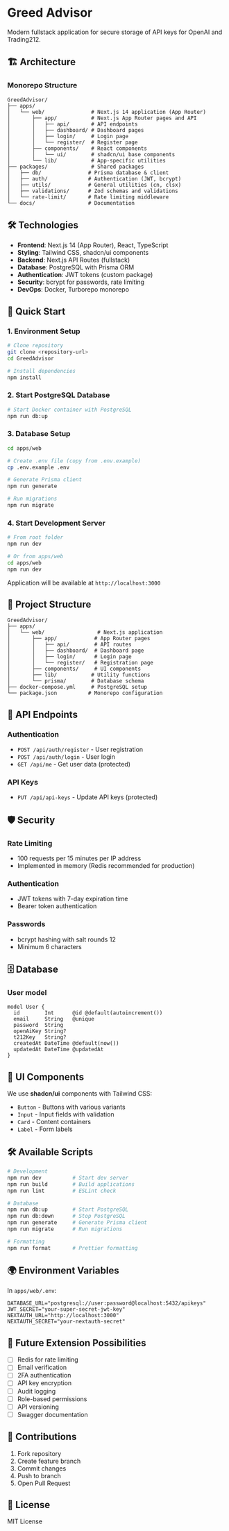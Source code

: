 # Greed Advisor

Modern fullstack application for secure storage of API keys for OpenAI and Trading212.

## 🏗️ Architecture

### Monorepo Structure

```
GreedAdvisor/
├── apps/
│   └── web/               # Next.js 14 application (App Router)
│       ├── app/           # Next.js App Router pages and API
│       │   ├── api/       # API endpoints
│       │   ├── dashboard/ # Dashboard pages
│       │   ├── login/     # Login page
│       │   └── register/  # Register page
│       ├── components/    # React components
│       │   └── ui/        # shadcn/ui base components
│       └── lib/           # App-specific utilities
├── packages/              # Shared packages
│   ├── db/               # Prisma database & client
│   ├── auth/             # Authentication (JWT, bcrypt)
│   ├── utils/            # General utilities (cn, clsx)
│   ├── validations/      # Zod schemas and validations
│   └── rate-limit/       # Rate limiting middleware
└── docs/                 # Documentation
```

## 🛠️ Technologies

- **Frontend**: Next.js 14 (App Router), React, TypeScript
- **Styling**: Tailwind CSS, shadcn/ui components
- **Backend**: Next.js API Routes (fullstack)
- **Database**: PostgreSQL with Prisma ORM
- **Authentication**: JWT tokens (custom package)
- **Security**: bcrypt for passwords, rate limiting
- **DevOps**: Docker, Turborepo monorepo

## 🚀 Quick Start

### 1. Environment Setup

```bash
# Clone repository
git clone <repository-url>
cd GreedAdvisor

# Install dependencies
npm install
```

### 2. Start PostgreSQL Database

```bash
# Start Docker container with PostgreSQL
npm run db:up
```

### 3. Database Setup

```bash
cd apps/web

# Create .env file (copy from .env.example)
cp .env.example .env

# Generate Prisma client
npm run generate

# Run migrations
npm run migrate
```

### 4. Start Development Server

```bash
# From root folder
npm run dev

# Or from apps/web
cd apps/web
npm run dev
```

Application will be available at `http://localhost:3000`

## 📁 Project Structure

```
GreedAdvisor/
├── apps/
│   └── web/                 # Next.js application
│       ├── app/            # App Router pages
│       │   ├── api/        # API routes
│       │   ├── dashboard/  # Dashboard page
│       │   ├── login/      # Login page
│       │   └── register/   # Registration page
│       ├── components/     # UI components
│       ├── lib/           # Utility functions
│       └── prisma/        # Database schema
├── docker-compose.yml     # PostgreSQL setup
└── package.json          # Monorepo configuration
```

## 🔐 API Endpoints

### Authentication

- `POST /api/auth/register` - User registration
- `POST /api/auth/login` - User login
- `GET /api/me` - Get user data (protected)

### API Keys

- `PUT /api/api-keys` - Update API keys (protected)

## 🛡️ Security

### Rate Limiting

- 100 requests per 15 minutes per IP address
- Implemented in memory (Redis recommended for production)

### Authentication

- JWT tokens with 7-day expiration time
- Bearer token authentication

### Passwords

- bcrypt hashing with salt rounds 12
- Minimum 6 characters

## 🗄️ Database

### User model

```prisma
model User {
  id        Int      @id @default(autoincrement())
  email     String   @unique
  password  String
  openAiKey String?
  t212Key   String?
  createdAt DateTime @default(now())
  updatedAt DateTime @updatedAt
}
```

## 🎨 UI Components

We use **shadcn/ui** components with Tailwind CSS:

- `Button` - Buttons with various variants
- `Input` - Input fields with validation
- `Card` - Content containers
- `Label` - Form labels

## 🛠️ Available Scripts

```bash
# Development
npm run dev          # Start dev server
npm run build        # Build applications
npm run lint         # ESLint check

# Database
npm run db:up        # Start PostgreSQL
npm run db:down      # Stop PostgreSQL
npm run generate     # Generate Prisma client
npm run migrate      # Run migrations

# Formatting
npm run format       # Prettier formatting
```

## 🌍 Environment Variables

In `apps/web/.env`:

```env
DATABASE_URL="postgresql://user:password@localhost:5432/apikeys"
JWT_SECRET="your-super-secret-jwt-key"
NEXTAUTH_URL="http://localhost:3000"
NEXTAUTH_SECRET="your-nextauth-secret"
```

## 📝 Future Extension Possibilities

- [ ] Redis for rate limiting
- [ ] Email verification
- [ ] 2FA authentication
- [ ] API key encryption
- [ ] Audit logging
- [ ] Role-based permissions
- [ ] API versioning
- [ ] Swagger documentation

## 🤝 Contributions

1. Fork repository
2. Create feature branch
3. Commit changes
4. Push to branch
5. Open Pull Request

## 📄 License

MIT License
